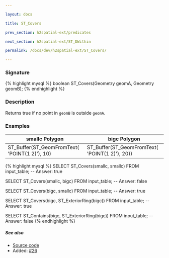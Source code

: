 ```yaml
---

layout: docs

title: ST_Covers

prev_section: h2spatial-ext/predicates

next_section: h2spatial-ext/ST_DWithin

permalink: /docs/dev/h2spatial-ext/ST_Covers/

---
```


### Signature

{% highlight mysql %}
boolean ST_Covers(Geometry geomA, Geometry geomB);
{% endhighlight %}

### Description

Returns true if no point in `geomB` is outside `geomA`.

### Examples

| smallc Polygon | bigc Polygon |
| ----|---- |
| ST_Buffer(ST_GeomFromText( 'POINT(1 2)'), 10) | ST_Buffer(ST_GeomFromText( 'POINT(1 2)'), 20)) |

{% highlight mysql %}
SELECT ST_Covers(smallc, smallc) FROM input_table;
-- Answer:    true

SELECT ST_Covers(smallc, bigc) FROM input_table;
-- Answer:    false

SELECT ST_Covers(bigc, smallc) FROM input_table;
-- Answer:    true

SELECT ST_Covers(bigc, ST_ExteriorRing(bigc)) FROM input_table;
-- Answer:    true

SELECT ST_Contains(bigc, ST_ExteriorRing(bigc)) FROM input_table;
-- Answer:    false
{% endhighlight %}

##### See also

* [Source code](https://github.com/irstv/H2GIS/blob/master/h2spatial-ext/src/main/java/org/h2gis/h2spatialext/function/spatial/predicates/ST_Covers.java)
* Added: [#26](https://github.com/irstv/H2GIS/pull/26)
